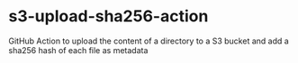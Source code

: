 # s3-upload-sha256-action
GitHub Action to upload the content of a directory to a  S3 bucket and add a sha256 hash of each file as metadata
